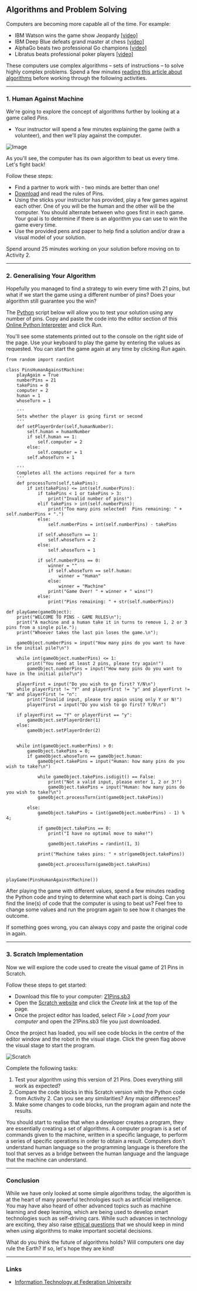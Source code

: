 ## Algorithms and Problem Solving

Computers are becoming more capable all of the time. For example:

- IBM Watson wins the game show Jeopardy [[video]](https://www.youtube.com/watch?v=P18EdAKuC1U)
- IBM Deep Blue defeats grand master at chess [[video]](https://www.youtube.com/watch?v=NJarxpYyoFI)
- AlphaGo beats two professional Go champions [[video]](https://www.youtube.com/watch?v=8tq1C8spV_g)
- Libratus beats professional poker players [[video]](https://www.youtube.com/watch?v=Jgau2BKTHbk)

These computers use complex algorithms – sets of instructions – to solve highly complex problems. Spend a few minutes [reading this article about algorithms](https://blog.pandorafms.org/what-is-an-algorithm/) before working through the following activities.

---

### 1. Human Against Machine

We're going to explore the concept of algorithms further by looking at a game called _Pins_. 

- Your instructor will spend a few minutes explaining the game (with a volunteer), and then we'll play against the computer.

![Image](img/robot.png)

As you'll see, the computer has its own algorithm to beat us every time. Let's fight back!

Follow these steps:
- Find a partner to work with - two minds are better than one!
- [Download](docs/Pins.pdf) and read the rules of Pins.
- Using the sticks your instructor has provided, play a few games against each other. One of you will be the human and the other will be the computer. You should alternate between who goes first in each game. Your goal is to determine if there is an algorithm you can use to win the game every time.
- Use the provided pens and paper to help find a solution and/or draw a visual model of your solution. 

Spend around 25 minutes working on your solution before moving on to Activity 2.

---

### 2. Generalising Your Algorithm

Hopefully you managed to find a strategy to win every time with 21 pins, but what if we start the game using a different number of pins? Does your algorithm still guarantee you the win? 

The [Python](https://www.python.org/) script below will allow you to test your solution using any number of pins. Copy and paste the code into the editor section of this [Online Python Interpreter](https://repl.it/languages/python3) and click _Run_. 

You'll see some statements printed out to the console on the right side of the page. Use your keyboard to play the game by entering the values as requested. You can start the game again at any time by clicking _Run_ again.

```
from random import randint

class PinsHumanAgainstMachine:
    playAgain = True
    numberPins = 21
    takePins = 0
    computer = 2
    human = 1
    whoseTurn = 1
        
    '''
    Sets whether the player is going first or second
    '''
    def setPlayerOrder(self,humanNumber):
        self.human = humanNumber
        if self.human == 1:
            self.computer = 2
        else:
            self.computer = 1
        self.whoseTurn = 1
        
    '''
    Completes all the actions required for a turn
    '''
    def processTurn(self,takePins):
        if int(takePins) <= int(self.numberPins):
            if takePins < 1 or takePins > 3:
                print("Invalid number of pins!")
            elif takePins > int(self.numberPins):
                print("Too many pins selected!  Pins remaining: " + self.numberPins + ".")
            else:
                self.numberPins = int(self.numberPins) - takePins
      
            if self.whoseTurn == 1:
                self.whoseTurn = 2
            else:
                self.whoseTurn = 1
      
            if self.numberPins == 0:
                winner = ""
                if self.whoseTurn == self.human:
                    winner = "Human"
                else:
                    winner = "Machine"
                print("Game Over! " + winner + " wins!")
            else:
                print("Pins remaining: " + str(self.numberPins))

def playGame(gameObject):
    print("WELCOME TO PINS - GAME RULES\n");
    print("A machine and a human take it in turns to remove 1, 2 or 3 pins from a single pile.");
    print("Whoever takes the last pin loses the game.\n");
    
    gameObject.numberPins = input("How many pins do you want to have in the initial pile?\n")

    while int(gameObject.numberPins) <= 1:
        print("You need at least 2 pins, please try again!")
        gameObject.numberPins = input("How many pins do you want to have in the initial pile?\n")
        
    playerFirst = input("Do you wish to go first? Y/N\n")
    while playerFirst != "Y" and playerFirst != "y" and playerFirst != "N" and playerFirst != "n":
        print("Invalid input, please try again using only Y or N!")
        playerFirst = input("Do you wish to go first? Y/N\n")
    
    if playerFirst == "Y" or playerFirst == "y":
        gameObject.setPlayerOrder(1)
    else:
        gameObject.setPlayerOrder(2)
        
        
    while int(gameObject.numberPins) > 0:
        gameObject.takePins = 0;
        if gameObject.whoseTurn == gameObject.human:
            gameObject.takePins = input("Human: how many pins do you wish to take?\n")
    
            while gameObject.takePins.isdigit() == False:
                print("Not a valid input, please enter 1, 2 or 3!")
                gameObject.takePins = input("Human: how many pins do you wish to take?\n")
            gameObject.processTurn(int(gameObject.takePins))
        
        else:
            gameObject.takePins = (int(gameObject.numberPins) - 1) % 4;
        
            if gameObject.takePins == 0:
                print("I have no optimal move to make!")
         
                gameObject.takePins = randint(1, 3)
            
            print("Machine takes pins: " + str(gameObject.takePins))
        
            gameObject.processTurn(gameObject.takePins)

    
playGame(PinsHumanAgainstMachine())
```

After playing the game with different values, spend a few minutes reading the Python code and trying to determine what each part is doing. Can you find the line(s) of code that the computer is using to beat us? Feel free to change some values and run the program again to see how it changes the outcome. 

If something goes wrong, you can always copy and paste the original code in again.

---

### 3. Scratch Implementation

Now we will explore the code used to create the visual game of 21 Pins in Scratch.

Follow these steps to get started:
- Download this file to your computer: [21Pins.sb3](code/21Pins.sb3)
- Open the [Scratch website](https://scratch.mit.edu) and click the _Create_ link at the top of the page.
- Once the project editor has loaded, select _File_ > _Load from your computer_ and open the 21Pins.sb3 file you just downloaded.

Once the project has loaded, you will see code blocks in the centre of the editor window and the robot in the visual stage. Click the green flag above the visual stage to start the program. 

![Scratch](img/scratch.png)

Complete the following tasks:
1. Test your algorithm using this version of 21 Pins. Does everything still work as expected? 
2. Compare the code blocks in this Scratch version with the Python code from Activity 2. Can you see any similarities? Any major differences? 
3. Make some changes to code blocks, run the program again and note the results.

You should start to realise that when a developer creates a program, they are essentially creating a set of algorithms. A computer program is a set of commands given to the machine, written in a specific language, to perform a series of specific operations in order to obtain a result. Computers don't understand human language so the programming language is therefore the tool that serves as a bridge between the human language and the language that the machine can understand. 

---

### Conclusion
While we have only looked at some simple algorithms today, the algorithm is at the heart of many powerful technologies such as artificial intelligence. You may have also heard of other advanced topics such as machine learning and deep learning, which are being used to develop smart technologies such as self-driving cars. While such advances in technology are exciting, they also raise [ethical questions](https://www.cio.com/article/3232395/ethical-principles-for-algorithms.html) that we should keep in mind when using algorithms to make important societal decisions.

What do you think the future of algorithms holds? Will computers one day rule the Earth? If so, let's hope they are kind! 

---

### Links

- [Information Technology at Federation University](https://federation.edu.au/schools/school-of-science-engineering-and-information-technology/areas-of-study/information-technology)

